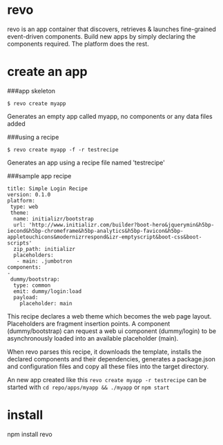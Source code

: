 revo
===

revo is an app container that discovers, retrieves & launches fine-grained event-driven components. Build new apps by simply declaring the components required. The platform does the rest.

create an app
===

###app skeleton
````
$ revo create myapp
````

Generates an empty app called myapp, no components or any data files added

###using a recipe

````
$ revo create myapp -f -r testrecipe
````

Generates an app using a recipe file named 'testrecipe'


###sample app recipe
```
title: Simple Login Recipe
version: 0.1.0
platform:
 type: web
 theme:
  name: initializr/bootstrap
  url: 'http://www.initializr.com/builder?boot-hero&jquerymin&h5bp-iecond&h5bp-chromeframe&h5bp-analytics&h5bp-favicon&h5bp-appletouchicons&modernizrrespond&izr-emptyscript&boot-css&boot-scripts'
  zip_path: initializr
  placeholders:
   - main: .jumbotron
components:
-
 dummy/bootstrap:
  type: common
  emit: dummy/login:load
  payload:
    placeholder: main
```

This recipe declares a web theme which becomes the web page layout. Placeholders are fragment insertion points. A component (dummy/bootstrap) can request a web ui component (dummy/login) to be asynchronously loaded into an available placeholder (main).

When revo parses this recipe, it downloads the template, installs the declared components and their dependencies, generates a package.json and configuration files and copy all these files into the target directory.

An new app created like this `revo create myapp -r testrecipe` can be started with `cd repo/apps/myapp && ./myapp` or `npm start`

install
===
npm install revo


